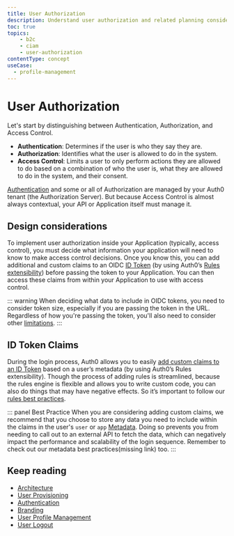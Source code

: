 ```yaml
---
title: User Authorization
description: Understand user authorization and related planning considerations for your B2C implementation.
toc: true
topics:
    - b2c
    - ciam
    - user-authorization
contentType: concept
useCase:
  - profile-management
---
```

# User Authorization

Let's start by distinguishing between Authentication, Authorization, and Access Control.

* **Authentication**: Determines if the user is who they say they are.
* **Authorization**: Identifies what the user is allowed to do in the system.
* **Access Control**: Limits a user to only perform actions they are allowed to do based on a combination of who the user is, what they are allowed to do in the system, and their consent.

[Authentication](/architecture-scenarios/implementation/b2c/authentication) and some or all of Authorization are managed by your Auth0 tenant (the Authorization Server). But because Access Control is almost always contextual, your API or Application itself must manage it.

## Design considerations

To implement user authorization inside your Application (typically, access control), you must decide what information your application will need to know to make access control decisions. Once you know this, you can add additional and custom claims to an OIDC [ID Token](/tokens/id-token) (by using Auth0’s [Rules extensibility](/architecture-scenarios/implementation/b2c/user-authorization#id-token-claims)) before passing the token to your Application. You can then access these claims from within your Application to use with access control.

::: warning
When deciding what data to include in OIDC tokens, you need to consider token size, especially if you are passing the token in the URL. Regardless of how you're passing the token, you'll also need to consider other [limitations](/tokens/id-token).
:::

## ID Token Claims 

During the login process, Auth0 allows you to easily [add custom claims to an ID Token](/architecture-scenarios/implementation/b2c/user-authorization#id-token-claims) based on a user’s metadata (by using Auth0’s Rules extensibility). Though the process of adding rules is streamlined, because the rules engine is flexible and allows you to write custom code, you can also do things that may have negative effects. So it’s important to follow our [rules best practices](/best-practices/rules).

::: panel Best Practice
When you are considering adding custom claims, we recommend that you choose to store any data you need to include within the claims in the user's `user` or `app` [Metadata](/users/concepts/overview-user-metadata). Doing so prevents you from needing to call out to an external API to fetch the data, which can negatively impact the performance and scalability of the login sequence. Remember to check out our metadata best practices(missing link) too.
:::

## Keep reading

* [Architecture](/architecture-scenarios/implementation/b2c/architecture)
* [User Provisioning](/architecture-scenarios/implementation/b2c/user-provisioning)
* [Authentication](/architecture-scenarios/implementation/b2c/authentication)
* [Branding](/architecture-scenarios/implementation/b2c/branding)
* [User Profile Management](/architecture-scenarios/implementation/b2c/user-profile-mgmt)
* [User Logout](/architecture-scenarios/implementation/b2c/user-logout)
